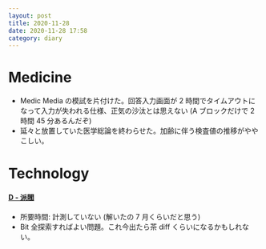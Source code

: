```yaml
---
layout: post
title: 2020-11-28
date: 2020-11-28 17:58
category: diary
---
```


# Medicine
- Medic Media の模試を片付けた。回答入力画面が 2 時間でタイムアウトになって入力が失われる仕様、正気の沙汰とは思えない (A ブロックだけで 2 時間 45 分あるんだぞ)
- 延々と放置していた医学総論を終わらせた。加齢に伴う検査値の推移がややこしい。

# Technology

#### [D - 派閥](https://atcoder.jp/contests/abc002/tasks/abc002_4)
- 所要時間: 計測していない (解いたの 7 月くらいだと思う)
- Bit 全探索すればよい問題。これ今出たら茶 diff くらいになるかもしれない。